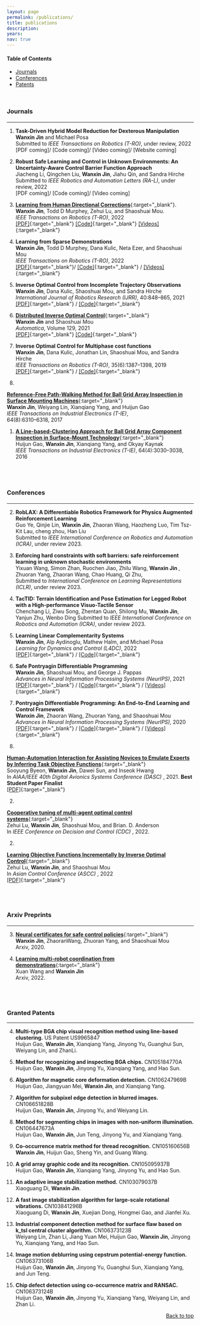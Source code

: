 ```yaml
---
layout: page
permalink: /publications/
title: publications
description: 
years: 
nav: true
---
```



#### Table of Contents

- [Journals](#journals)
- [Conferences](#conferences)
- [Patents](#patents)


<a name="journals"></a> 

<br /> 


###  Journals


<p style="margin-bottom:0.5cm; margin-left: 0.5cm"> </p>


---
1. **Task-Driven Hybrid Model Reduction for Dexterous Manipulation** <br />
<b>Wanxin Jin</b> and Michael Posa<br />
Submitted to *IEEE Transactions on Robotics (T-RO)*, under review, 2022 <br />
[PDF coming]/ 
[Code coming]/
[Video coming]/
[Website coming]



1. **Robust Safe Learning and Control in Unknown Environments: An Uncertainty-Aware Control Barrier Function Approach** <br />
Jiacheng Li, Qingchen Liu, <b>Wanxin Jin</b>, Jiahu Qin, and Sandra Hirche<br />
Submitted to *IEEE Robotics and Automation Letters (RA-L)*, under review, 2022<br />
[PDF coming]/ 
[Code coming]/
[Video coming]





1.  [**Learning from Human Directional Corrections**](https://arxiv.org/abs/2011.15014){:target="\_blank"}.<br />
   <b>Wanxin Jin</b>, Todd D Murphey, Zehui Lu, and Shaoshuai Mou. <br />
	_IEEE Transactions on Robotics (T-RO)_, 2022<br />
	[[PDF]](https://arxiv.org/abs/2011.15014){:target="_blank"} 
	[[Code]](https://github.com/wanxinjin/Learning-from-Directional-Corrections){:target="_blank"} 
	[[Videos]](https://youtu.be/6XavhnE2q1s){:target="_blank"}


1. **Learning from Sparse Demonstrations** <br />
<b>Wanxin Jin</b>, Todd D Murphey, Dana Kulic, Neta Ezer, and Shaoshuai Mou<br />
*IEEE Transactions on Robotics (T-RO)*, 2022<br />
[[PDF]](https://arxiv.org/abs/2008.02159){:target="_blank"}/
[[Code]](https://github.com/wanxinjin/Learning-from-Sparse-Demonstrations){:target="_blank"} /
[[Videos]](https://youtu.be/BYAsqMxW5Z4){:target="_blank"}


1. **Inverse Optimal Control from Incomplete Trajectory Observations** <br />
<b>Wanxin Jin</b>,  Dana Kulic, Shaoshuai Mou, and Sandra Hirche <br />
*International Journal of Robotics Research (IJRR),* 40:848–865,
2021 <br />
[[PDF]](https://journals.sagepub.com/doi/full/10.1177/0278364921996384){:target="_blank"} /
[[Code]](https://github.com/wanxinjin/IOC-from-Incomplete-Trajectory-Observations){:target="_blank"}


1. [**Distributed Inverse Optimal Control**](https://www.sciencedirect.com/science/article/abs/pii/S0005109821001783){:target="_blank"} <br />
<b>Wanxin Jin</b> and Shaoshuai Mou <br />
_Automatica_, Volume 129, 2021 <br />
[[PDF]](https://www.sciencedirect.com/science/article/abs/pii/S0005109821001783){:target="_blank"} 
[[Code]](https://github.com/ZihaoLiang/Inverse-Optimal-Control-from-Demonstration-Segments){:target="_blank"}


1. **Inverse Optimal Control for Multiphase cost functions** <br />
<b>Wanxin Jin</b>, Dana Kulic, Jonathan  Lin, Shaoshuai Mou, and Sandra Hirche <br />
*IEEE Transactions on Robotics (T-RO)*, 35(6):1387–1398,
2019 <br />
[[PDF]](https://ieeexplore.ieee.org/document/8778698){:target="_blank"} / 
[[Code]](https://github.com/adaptivesystemslab/ioc){:target="_blank"}


1. 
[**Reference-Free Path-Walking Method for Ball Grid Array Inspection in Surface Mounting Machines**](https://ieeexplore.ieee.org/document/7878575){:target="_blank"} <br />
<b>Wanxin Jin</b>, Weiyang Lin, Xianqiang Yang, and Huijun Gao  <br />
_IEEE Transactions on Industrial Electronics (T-IE)_, <br />
64(8):6310–6318, 2017


1.  [**A Line-based-Clustering Approach for Ball Grid Array Component Inspection in Surface-Mount Technology**](https://ieeexplore.ieee.org/abstract/document/7795199){:target="_blank"} <br />
Huijun Gao, <b>Wanxin Jin</b>, Xianqiang Yang, and Okyay Kaynak<br />
_IEEE Transactions on Industrial
Electronics (T-IE)_, 64(4):3030–3038, 2016


<p style="margin-bottom:1.0cm; margin-left: 0.5cm"> </p>

<br /> 

<a name="conferences"></a> 
### Conferences

<p style="margin-bottom:0.5cm; margin-left: 0.5cm"> </p>

---
2. **RobLAX: A Differentiable Robotics Framework for Physics Augmented Reinforcement Learning** <br />
Guo Ye, Qinjie Lin,  <b>Wanxin Jin</b>, Zhaoran Wang, Haozheng Luo, Tim Tsz-Kit Lau, cheng zhou, Han Liu <br />
Submitted to _IEEE International Conference on Robotics and Automation (ICRA)_, under review  2023.


2. **Enforcing hard constraints with soft barriers: safe reinforcement learning in unknown stochastic environments** <br />
Yixuan Wang, Simon  Zhan, Ruochen Jiao, Zhilu Wang, <b> Wanxin Jin </b>, Zhuoran Yang,
Zhaoran Wang, Chao Huang, Qi Zhu, <br />
Submitted to _International Conference on Learning Representations (ICLR)_, under review  2023.

2. **TacTID: Terrain Identification and Pose Estimation for Legged
Robot with a High-performance Visuo-Tactile Sensor** <br/>
Chenchang Li, Ziwu Song, Zhentan Quan, Shilong Mu, <b>Wanxin Jin</b>, Yanjun Zhu, Wenbo Ding
Submitted to _IEEE International Conference on Robotics and Automation (ICRA)_, under review  2023.



2. **Learning Linear Complementarity Systems** <br />
<b>Wanxin Jin</b>, Alp Aydinoglu, Mathew Halm, and Michael Posa<br />
*Learning for Dynamics and Control (L4DC)*, 2022 <br />
[[PDF]](https://arxiv.org/abs/2112.13284){:target="_blank"} / 
[[Code]](https://github.com/wanxinjin/Learning-LCS){:target="_blank"}





2. **Safe Pontryagin Differentiable Programming** <br />
<b>Wanxin Jin</b>, Shaoshuai Mou, and George J. Pappas<br />
*Advances in Neural Information Processing Systems (NeurIPS)*, 2021<br />
[[PDF]](https://arxiv.org/abs/2105.14937){:target="_blank"} / 
[[Code]](https://github.com/wanxinjin/Safe-PDP){:target="_blank"} / 
[[Videos]](videos#SafePDP){:target="_blank"}

2. **Pontryagin Differentiable Programming: An End-to-End Learning and Control Framework** <br />
<b>Wanxin Jin</b>, Zhaoran Wang, Zhuoran Yang, and Shaoshuai Mou<br />
*Advances in Neural Information Processing Systems (NeurIPS),*  2020 <br />
[[PDF]](https://papers.nips.cc/paper/2020/file/5a7b238ba0f6502e5d6be14424b20ded-Paper.pdf){:target="_blank"} /
[[Code]](https://github.com/wanxinjin/Pontryagin-Differentiable-Programming){:target="_blank"} /
[[Videos]](videos#PDP){:target="_blank"}


2. 
[**Human-Automation Interaction for Assisting Novices to Emulate Experts by Inferring Task Objective Functions**](https://ieeexplore.ieee.org/document/9594324){:target="\_blank"}<br /> 
Sooyung Byeon, <b>Wanxin Jin</b>, Dawei Sun, and Inseok Hwang<br />
In _AIAA/IEEE 40th Digital Avionics Systems Conference (DASC)_ , 2021. **Best Student Paper Finalist** <br />
[[PDF]](https://ieeexplore.ieee.org/document/9594324){:target="_blank"} 


2. 
[**Cooperative tuning of multi-agent optimal control systems**](){:target="\_blank"}<br /> 
Zehui Lu, <b>Wanxin Jin</b>, Shaoshuai Mou, and Brian. D. Anderson<br />
In _IEEE Conference on Decision and Control (CDC)_ , 2022. <br />
<!-- [[PDF]](https://ieeexplore.ieee.org/document/9594324){:target="_blank"}  -->

2. 
[**Learning Objective Functions Incrementally by Inverse Optimal Control**](https://arxiv.org/abs/2010.15034){:target="\_blank"}<br /> 
Zehui Lu, <b>Wanxin Jin</b>, and Shaoshuai Mou<br />
In _Asian Control Conference (ASCC)_ , 2022 <br />
[[PDF]](https://arxiv.org/abs/2010.15034){:target="_blank"} 




<p style="margin-bottom:2.0cm; margin-left: 0.5cm"> </p>






### Arxiv  Preprints 

<p style="margin-bottom:0.5cm; margin-left: 0.5cm"> </p>

---
3. [**Neural certificates for safe control policies**](https://arxiv.org/abs/2006.08465){:target="_blank"}<br /> 
<b>Wanxin Jin</b>, ZhaoranWang, Zhuoran Yang, and Shaoshuai Mou<br /> 
Arxiv, 2020.



3. [**Learning multi-robot coordination from demonstrations**](https://arxiv.org/abs/2207.08892){:target="_blank"}<br /> 
Xuan Wang and <b>Wanxin Jin</b><br /> 
Arxiv, 2022.

<p style="margin-bottom:2.0cm; margin-left: 0.5cm"> </p>

<a name="patents"></a> 

### Granted Patents
---
4. **Multi-type BGA chip visual recognition method using line-based clustering.** US Patent US9965847 <br/>
Huijun Gao, <b>Wanxin Jin</b>, Xianqiang Yang, Jinyong Yu, Guanghui Sun, Weiyang Lin, and ZhanLi. 

4.  **Method for recognizing and inspecting BGA chips.** CN105184770A <br/>
Huijun Gao, <b>Wanxin Jin</b>, Jinyong Yu, Xianqiang Yang, and Hao Sun.

4.  **Algorithm for magnetic core deformation detection.**  CN106247969B <br/>
Huijun Gao, Jiangyuan Mei, <b>Wanxin Jin</b>, and Xianqiang Yang.

4. **Algorithm for subpixel edge detection in blurred images.** CN106651828B <br/>
Huijun Gao, <b>Wanxin Jin</b>, Jinyong Yu, and Weiyang Lin. 

4. **Method for segmenting chips in images with non-uniform illumination.** CN106447673A<br/>
 Huijun Gao, <b>Wanxin Jin</b>, Jun Teng, Jinyong Yu, and Xianqiang Yang.

4.  **Co-occurrence matrix method for thread recognition.**  CN105160656B<br/>
<b>Wanxin Jin</b>, Huijun Gao, Sheng Yin, and Guang Wang.

4. **A grid array graphic code and its recognition.** CN105095937B<br/>
Huijun Gao, <b>Wanxin Jin</b>, Xianqiang Yang, Jinyong Yu, and Hao Sun. 

4.  **An adaptive image stabilization method.** CN103079037B <br/>
Xiaoguang Di, <b>Wanxin Jin</b>.

4.  **A fast image stabilization algorithm for large-scale rotational vibrations.**  CN103841296B<br/>
Xiaoguang Di,  <b>Wanxin Jin</b>, Xuejian Dong, Hongmei Gao, and Jianfei Xu.

4. 	 **Industrial component detection method for surface flaw based on k\_tsl central cluster algorithm.**   CN106373123B<br/>
Weiyang Lin, Zhan Li, Jiang Yuan Mei, Huijun Gao, <b>Wanxin Jin</b>, Jinyong Yu, Xianqiang Yang, and Hao Sun.

4. 	  **Image motion deblurring using cepstrum potential-energy function.** CN106373106B<br/>
Huijun Gao, <b>Wanxin Jin</b>, Jinyong Yu, Guanghui Sun, Xianqiang Yang, and Jun Teng.

4.	  **Chip defect detection using co-occurrence matrix and RANSAC.** CN106373124B<br/>
Huijun Gao, <b>Wanxin Jin</b>, Jinyong Yu, Xianqiang Yang, Weiyang Lin, and Zhan Li.

<div style="text-align: right"> <a href="#top">Back to top</a> </div>
